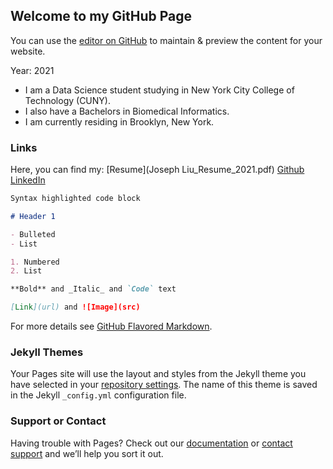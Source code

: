 ## Welcome to my GitHub Page

You can use the [editor on GitHub](https://github.com/StudentJL/StudentJL.github.io/edit/main/index.md) to maintain & preview the content for your website.

Year: 2021

- I am a Data Science student studying in New York City College of Technology (CUNY).
- I also have a Bachelors in Biomedical Informatics.
- I am currently residing in Brooklyn, New York.

### Links

Here, you can find my: 
[Resume](Joseph Liu_Resume_2021.pdf)
[Github](https://github.com/StudentJL)
[LinkedIn](www.linkedIn.com/in/joseph-liu7)

```markdown
Syntax highlighted code block

# Header 1

- Bulleted
- List

1. Numbered
2. List

**Bold** and _Italic_ and `Code` text

[Link](url) and ![Image](src)
```

For more details see [GitHub Flavored Markdown](https://guides.github.com/features/mastering-markdown/).

### Jekyll Themes

Your Pages site will use the layout and styles from the Jekyll theme you have selected in your [repository settings](https://github.com/StudentJL/StudentJL.github.io/settings/pages). The name of this theme is saved in the Jekyll `_config.yml` configuration file.

### Support or Contact

Having trouble with Pages? Check out our [documentation](https://docs.github.com/categories/github-pages-basics/) or [contact support](https://support.github.com/contact) and we’ll help you sort it out.
